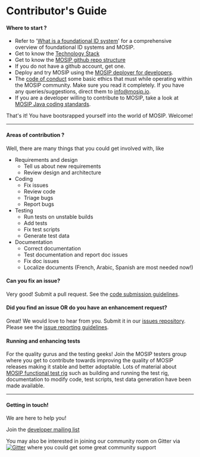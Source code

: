 # Contributor's Guide

#### Where to start ?

* Refer to '[What is a foundational ID system](https://docs.mosip.io/1.2.0/overview#what-is-a-foundational-id-system)' for a comprehensive overview of foundational ID systems and MOSIP.
* Get to know the [Technology Stack](Technology-Stack.md)
* Get to know the [MOSIP github repo structure](https://github.com/mosip)
* If you do not have a github account, get one.
* Deploy and try MOSIP using the [MOSIP deployer for developers](https://github.com/mosip/mosip-infra/tree/master/deployment/sandbox-v2).
* The [code of conduct](Code-of-Conduct.md) some basic ethics that must while operating within the MOSIP community. Make sure you read it completely. If you have any queries/suggestions, direct them to info@mosip.io.
* If you are a developer willing to contribute to MOSIP, take a look at [MOSIP Java coding standards](MOSIP-Java-Coding-Standards.md).

That's it! You have bootsrapped yourself into the world of MOSIP. Welcome!

***

#### Areas of contribution ?

Well, there are many things that you could get involved with, like

* Requirements and design
  * Tell us about new requirements
  * Review design and architecture
* Coding
  * Fix issues
  * Review code
  * Triage bugs
  * Report bugs
* Testing
  * Run tests on unstable builds
  * Add tests
  * Fix test scripts
  * Generate test data
* Documentation
  * Correct documentation
  * Test documentation and report doc issues
  * Fix doc issues
  * Localize documents (French, Arabic, Spanish are most needed now!)

#### Can you fix an issue?

Very good! Submit a pull request. See the [code submission guidelines](Github-Workflow.md).

#### Did you find an issue OR do you have an enhancement request?

Great! We would love to hear from you. Submit it in our [issues repository](https://github.com/mosip). Please see the [issue reporting guidelines](Issue-Reporting-Guideline.md).

#### Running and enhancing tests

For the quality gurus and the testing geeks! Join the MOSIP testers group where you get to contribute towards improving the quality of MOSIP releases making it stable and better adoptable. Lots of material about [MOSIP functional test rig](https://github.com/mosip/mosip-functional-tests) such as building and running the test rig, documentation to modify code, test scripts, test data generation have been made available.

***

#### Getting in touch!

We are here to help you!

Join the [developer mailing list](https://groups.io/g/mosip-dev)

You may also be interested in joining our community room on Gitter via [![Gitter](https://badges.gitter.im/mosip-community/community.svg)](https://gitter.im/mosip-community/community?utm\_source=badge\&utm\_medium=badge\&utm\_campaign=pr-badge) where you could get some great community support
